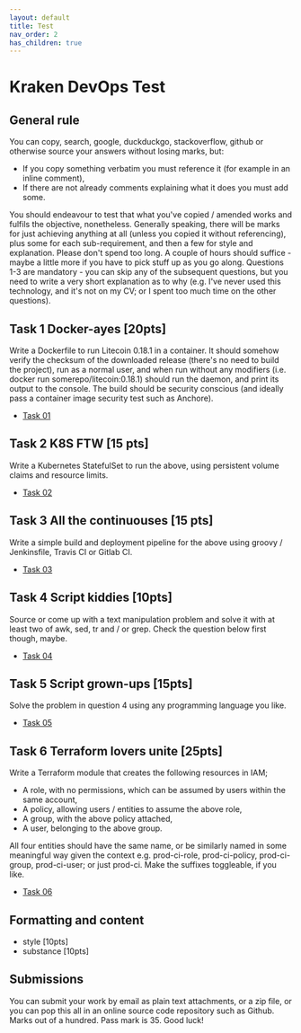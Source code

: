 ```yaml
---
layout: default
title: Test
nav_order: 2
has_children: true
---
```

# Kraken DevOps Test

## General rule
You can copy, search, google, duckduckgo, stackoverflow, github or otherwise source your
answers without losing marks, but:
- If you copy something verbatim you must reference it (for example in an inline comment),
- If there are not already comments explaining what it does you must add some.

You should endeavour to test that what you've copied / amended works and fulfils the objective, nonetheless.
Generally speaking, there will be marks for just achieving anything at all (unless you copied it without
referencing), plus some for each sub-requirement, and then a few for style and explanation. Please don't spend
too long. A couple of hours should suffice - maybe a little more if you have to pick stuff up as you go along.
Questions 1-3 are mandatory - you can skip any of the subsequent questions, but you need to write a very short
explanation as to why (e.g. I've never used this technology, and it's not on my CV; or I spent too much time on the
other questions).


## Task 1 Docker-ayes [20pts]
 Write a Dockerfile to run Litecoin 0.18.1 in a container. It should somehow verify the checksum of
the downloaded release (there's no need to build the project), run as a normal user, and when run without any
modifiers (i.e. docker run somerepo/litecoin:0.18.1) should run the daemon, and print its output to the console.
The build should be security conscious (and ideally pass a container image security test such as Anchore). 
- [Task 01](task-01/)


## Task 2  K8S FTW [15 pts]
Write a Kubernetes StatefulSet to run the above, using persistent volume claims and resource limits.
- [Task 02](task-02/)


## Task 3  All the continuouses [15 pts]
Write a simple build and deployment pipeline for the above using groovy / Jenkinsfile, Travis CI or Gitlab CI. 
- [Task 03](task-03/)


## Task 4 Script kiddies [10pts]
Source or come up with a text manipulation problem and solve it with at least two of awk, sed, tr
and / or grep. Check the question below first though, maybe.
- [Task 04](task-04/)


## Task 5 Script grown-ups [15pts]
Solve the problem in question 4 using any programming language you like. 
- [Task 05](task-05/)


## Task 6 Terraform lovers unite [25pts]
Write a Terraform module that creates the following resources in IAM;
- A role, with no permissions, which can be assumed by users within the same account,
- A policy, allowing users / entities to assume the above role,
- A group, with the above policy attached,
- A user, belonging to the above group.


All four entities should have the same name, or be similarly named in some meaningful way given the
context e.g. prod-ci-role, prod-ci-policy, prod-ci-group, prod-ci-user; or just prod-ci. Make the suffixes
toggleable, if you like. 
- [Task 06](task-06/)

## Formatting and content
- style [10pts]
- substance [10pts]

## Submissions
You can submit your work by email as plain text attachments, or a zip file, or you can pop this all in an online source code repository such as Github. Marks out of a hundred. Pass mark is 35. Good luck!


